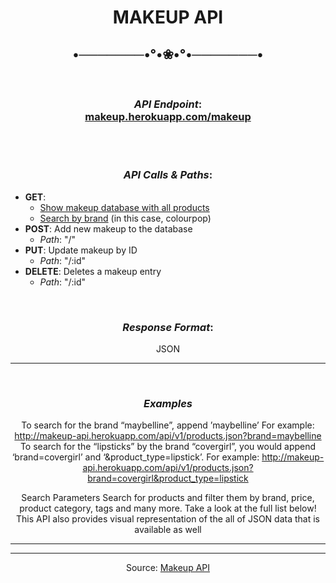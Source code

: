 <center> 

# MAKEUP API
•───────•°•❀•°•───────•
---
<br>

### <center>***API Endpoint***: <br> <a href="https://www.makeup.herokuapp.com/makeup" target="_blank">makeup.herokuapp.com/makeup</a> 

<br>


<br>

### <center>***API Calls & Paths***: 
</center>

- **GET**: 
  - <a href="https://www.makeup.herokuapp.com/makeup" target="_blank">Show makeup database with all products</a>
  - <a href="https://www.makeup.herokuapp.com/makeup/brand/colourpop" target="_blank">Search by brand</a> (in this case, colourpop)
- **POST**: Add new makeup to the database
  - *Path*: "/"
- **PUT**: Update makeup by ID
  - *Path*: "/:id"
- **DELETE**: Deletes a makeup entry
  - *Path*: "/:id"


<br>
<center>

### ***Response Format***:

JSON

---
<br>

### ***Examples***
To search for the brand “maybelline”, append ’maybelline’ For example:
http://makeup-api.herokuapp.com/api/v1/products.json?brand=maybelline
To search for the “lipsticks” by the brand “covergirl”, you would append ‘brand=covergirl’ and ‘&product_type=lipstick’. For example:
http://makeup-api.herokuapp.com/api/v1/products.json?brand=covergirl&product_type=lipstick


Search Parameters
Search for products and filter them by brand, price, product category, tags and many more. Take a look at the full list below!
This API also provides visual representation of the all of JSON data that is available as well

















----
----
Source: <a href="https://www.makeup-api.herokuapp.com/" target="_blank">Makeup API</a>

